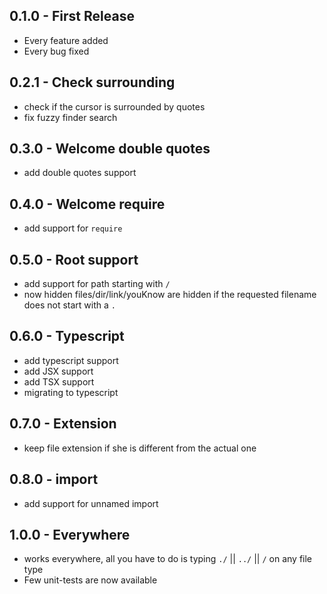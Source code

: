 ## 0.1.0 - First Release
* Every feature added
* Every bug fixed

## 0.2.1 - Check surrounding
* check if the cursor is surrounded by quotes
* fix fuzzy finder search

## 0.3.0 - Welcome double quotes
* add double quotes support

## 0.4.0 - Welcome require
* add support for `require`

## 0.5.0 - Root support
* add support for path starting with `/`
* now hidden files/dir/link/youKnow are hidden if the requested filename does not start with a `.`

## 0.6.0 - Typescript
* add typescript support
* add JSX support
* add TSX support
* migrating to typescript

## 0.7.0 - Extension
* keep file extension if she is different from the actual one

## 0.8.0 - import
* add support for unnamed import

## 1.0.0 - Everywhere
* works everywhere, all you have to do is typing `./` || `../` || `/` on any file type
* Few unit-tests are now available
